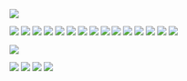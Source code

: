 ![](https://gifcity.carrd.co/assets/images/gallery38/ce1c7842.gif?v=26dffab5)

![](https://blinkies.cafe/b/blinkiesCafe-eW.gif) ![](https://blinkies.cafe/b/blinkiesCafe-yv.gif) ![](https://blinkies.cafe/b/blinkiesCafe-z2.gif) ![](https://blinkies.cafe/b/display/0079-nonbinary.gif) ![](https://blinkies.cafe/b/blinkiesCafe-OT.gif) 
![](https://gifcity.carrd.co/assets/images/gallery25/8267e659.gif?v=26dffab5) ![](https://gifcity.carrd.co/assets/images/gallery24/bcabd9ba.gif?v=26dffab5) ![](https://gifcity.carrd.co/assets/images/gallery24/22fd8a91.gif?v=26dffab5) ![](https://gifcity.carrd.co/assets/images/gallery25/57cfc9d0.png?v=26dffab5) ![](https://gifcity.carrd.co/assets/images/gallery23/a89fcd84.gif?v=26dffab5)
![](https://gifcity.carrd.co/assets/images/gallery22/e1d59886.gif?v=26dffab5) ![](https://gifcity.carrd.co/assets/images/gallery21/73a357f8.gif?v=26dffab5) ![](https://gifcity.carrd.co/assets/images/gallery21/a83b0899.gif?v=26dffab5) ![](https://gifcity.carrd.co/assets/images/gallery20/825dc2fa.gif?v=26dffab5) ![](https://gifcity.carrd.co/assets/images/gallery20/457cafe6.gif?v=26dffab5) 

![](https://gifcity.carrd.co/assets/images/gallery38/ce1c7842.gif?v=26dffab5)

![](https://gifcity.carrd.co/assets/images/gallery59/5c81f043.gif?v=26dffab5) ![](https://gifcity.carrd.co/assets/images/gallery55/e45f5cec.png?v=26dffab5) ![](https://gifcity.carrd.co/assets/images/gallery50/4d948783.png?v=26dffab5) ![](https://gifcity.carrd.co/assets/images/gallery50/1abaff1b.jpg?v=26dffab5)
